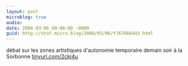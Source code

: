 ```yaml
---
layout: post
microblog: true
audio: 
date: 2008-03-06 00:00:00 -0000
guid: http://xtof.micro.blog/2008/03/06/t767666443.html
---
```

débat sur les zones artistiques d'autonomie temporaire demain soir à la Sorbonne [tinyurl.com/2ckj4u](http://tinyurl.com/2ckj4u)
